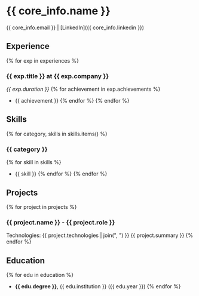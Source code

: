 # {{ core_info.name }}
{{ core_info.email }} | [LinkedIn]({{ core_info.linkedin }})

## Experience
{% for exp in experiences %}
### {{ exp.title }} at {{ exp.company }}
*{{ exp.duration }}*
{% for achievement in exp.achievements %}
- {{ achievement }}
{% endfor %}
{% endfor %}

## Skills
{% for category, skills in skills.items() %}
### {{ category }}
{% for skill in skills %}
- {{ skill }}
{% endfor %}
{% endfor %}

## Projects
{% for project in projects %}
### {{ project.name }} - {{ project.role }}
Technologies: {{ project.technologies | join(", ") }}
{{ project.summary }}
{% endfor %}

## Education
{% for edu in education %}
- **{{ edu.degree }}**, {{ edu.institution }} ({{ edu.year }})
{% endfor %}
